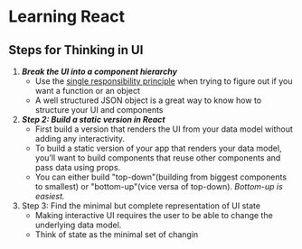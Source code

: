 
# Learning React
## Steps for Thinking in UI
1. ***Break the UI into a component hierarchy***
	- Use the [single responsibility principle](https://en.wikipedia.org/wiki/Single-responsibility_principle) when trying to figure out if you want a function or an object
	- A well structured JSON object is a great way to know how to structure your UI and components
2. ***Step 2: Build a static version in React***
	- First build a version that renders the UI from your data model without adding any interactivity.
	- To build a static version of your app that renders your data model, you’ll want to build components that reuse other components and pass data using props.
	- You can either build "top-down"(building from biggest components to smallest) or "bottom-up"(vice versa of top-down). *Bottom-up is easiest.*
3. Step 3: Find the minimal but complete representation of UI state
	- Making interactive UI requires the user to be able to change the underlying data model.
	- Think of state as the minimal set of changin
<!--stackedit_data:
eyJoaXN0b3J5IjpbLTE3ODE1NzU3OTcsLTE0NTA2MzA2NjddfQ
==
-->